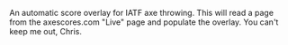 An automatic score overlay for IATF axe throwing.  This will read a page from the axescores.com "Live" page and populate the overlay.  You can't keep me out, Chris.
